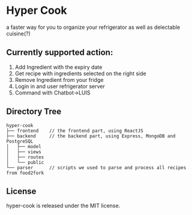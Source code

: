 # Hyper Cook
a faster way for you to organize your refrigerator as well as delectable cuisine(?)

## Currently supported action:
1. Add Ingredient with the expiry date
2. Get recipe with ingredients selected on the right side
3. Remove Ingredient from your fridge
4. Login in and user refrigerator server
5. Command with Chatbot->LUIS

## Directory Tree

```
hyper-cook
├── frontend    // the frontend part, using ReactJS
├── backend     // the backend part, using Express, MongoDB and PostgreSQL
│   ├── model
│   ├── views
│   ├── routes
│   └── public
└── parser      // scripts we used to parse and process all recipes from food2fork

```

## License

hyper-cook is released under the MIT license.